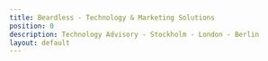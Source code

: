 ```yaml
---
title: Beardless - Technology & Marketing Solutions
position: 0
description: Technology Advisory - Stockholm - London - Berlin
layout: default
---
```



